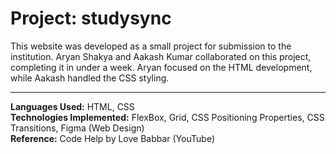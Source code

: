 # Project: studysync
This website was developed as a small project for submission to the institution.
Aryan Shakya and Aakash Kumar collaborated on this project, completing it in under a week. Aryan focused on the HTML development, while Aakash handled the CSS styling.

---
**Languages Used:** HTML, CSS  
**Technologies Implemented:** FlexBox, Grid, CSS Positioning Properties, CSS Transitions, Figma (Web Design)  
**Reference:** Code Help by Love Babbar (YouTube)
